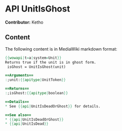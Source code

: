 # API UnitIsGhost

**Contributor:** Ketho

## Content

The following content is in MediaWiki markdown format:

```mediawiki
{{wowapi|t=a|system=Unit}}
Returns true if the unit is in ghost form.
 isGhost = UnitIsGhost(unit)

==Arguments==
:;unit:{{apitype|UnitToken}}

==Returns==
:;isGhost:{{apitype|boolean}}

==Details==
* See {{api|UnitIsDeadOrGhost}} for details.

==See also==
* {{api|UnitIsDeadOrGhost}}
* {{api|UnitIsDead}}
```